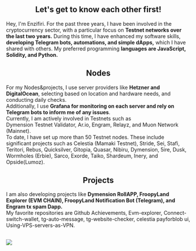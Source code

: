 <div align="center">

## Let's get to know each other first!
</div>

Hey, I'm Enzifiri. For the past three years, I have been involved in the cryptocurrency sector, with a particular focus on **Testnet networks over the last two years.** During this time, I have enhanced my software skills, **developing Telegram bots, automations, and simple dApps,** which I have shared with others. My preferred programming **languages are JavaScript, Solidity, and Python.**
<div align="center">

## Nodes
</div>

For my Nodes&projects, I use server providers like **Hetzner and DigitalOcean**, selecting based on location and hardware needs, and conducting daily checks. <br>
Additionally, I use **Grafana for monitoring on each server and rely on Telegram bots to inform me of any issues**. <br>
Currently, I am actively involved in Testnets such as <br>
Dymension Testnet Validator, Ar.io, Engram, Relayz, and Muon Network (Mainnet). 
<br>
To date, I have set up more than 50 Testnet nodes.
These include significant projects such as Celestia (Mamaki Testnet), Stride, Sei, Stafi, Teritori, Rebus, Quicksilver, Gitopia, Quasar, Nibiru, Dymension, 5ire, Dusk, Wormholes (Erbie), Sarco, Exorde, Taiko, Shardeum, Inery, and Opside(Lumoz).
<div align="center">

## Projects
</div>

I am also developing projects like **Dymension RollAPP, FroopyLand Explorer (EVM CHAIN), FroopyLand Notification Bot (Telegram), and Engram tx spam Dapp.** <br>
My favorite repositories are Github Achievements, Evm-explorer, Connect-switch-wallet, tg-auto-message, tg-website-checker, celestia payforblob ui, Using-VPS-servers-as-VPN.
##

<picture>
  <source
    srcset="https://github-readme-stats.vercel.app/api?username=enzifiri&show_icons=true&theme=dark"
    media="(prefers-color-scheme: dark)"
  />
  <source
    srcset="https://github-readme-stats.vercel.app/api?username=enzifiri&show_icons=true"
    media="(prefers-color-scheme: light), (prefers-color-scheme: no-preference)"
  />
  <img src="https://github-readme-stats.vercel.app/api?username=enzifiri&show_icons=true" />
</picture>
</div>
